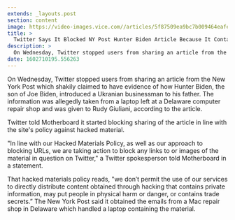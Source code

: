 ```yaml
--- 
extends: _layouts.post 
section: content 
image: https://video-images.vice.com//articles/5f87509ea9bc7b009464eafe/lede/1602703789885-biden.jpeg?image-resize-opts=Y3JvcD0xeHc6MC44NDN4aDsweHcsMHhoJnJlc2l6ZT0xMjAwOiomcmVzaXplPTEyMDA6Kg 
title: > 
  Twitter Says It Blocked NY Post Hunter Biden Article Because It Contains Hacked Data 
description: > 
  On Wednesday, Twitter stopped users from sharing an article from the New York Post which shakily claimed to have evidence of how Hunter Biden, the son of Joe Biden, introduced a Ukranian businessman to his father.The information was allegedly taken from a laptop left at a Delaware computer repair shop and was given to Rudy Giuliani, according to the article.Twitter told Motherboard it started blocking sharing of the article in line with the site's policy against hacked material."In line with our Hacked Materials Policy, as well as our approach to blocking URLs, we are taking action to block any links to or images of the material in question on Twitter," a Twitter spokesperson told Motherboard in a statement.That hacked materials policy reads, "we don’t permit the use of our services to directly distribute content obtained through hacking that contains private information, may put people in physical harm or danger, or contains trade secrets.” The New York Post said it obtained the emails from a Mac repair shop in Delaware which handled a laptop containing the material. 
date: 1602710195.556263 
--- 
```

On Wednesday, Twitter stopped users from sharing an article from the New York Post which shakily claimed to have evidence of how Hunter Biden, the son of Joe Biden, introduced a Ukranian businessman to his father. The information was allegedly taken from a laptop left at a Delaware computer repair shop and was given to Rudy Giuliani, according to the article.

Twitter told Motherboard it started blocking sharing of the article in line with the site's policy against hacked material.

"In line with our Hacked Materials Policy, as well as our approach to blocking URLs, we are taking action to block any links to or images of the material in question on Twitter," a Twitter spokesperson told Motherboard in a statement.

That hacked materials policy reads, "we don’t permit the use of our services to directly distribute content obtained through hacking that contains private information, may put people in physical harm or danger, or contains trade secrets.” The New York Post said it obtained the emails from a Mac repair shop in Delaware which handled a laptop containing the material.